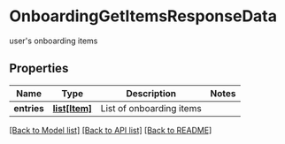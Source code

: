 # OnboardingGetItemsResponseData

user's onboarding items

## Properties

| Name        | Type                      | Description              | Notes |
| ----------- | ------------------------- | ------------------------ | ----- |
| **entries** | [**list[Item]**](Item.md) | List of onboarding items |

[[Back to Model list]](../README.md#documentation-for-models) [[Back to API list]](../README.md#documentation-for-api-endpoints) [[Back to README]](../README.md)
